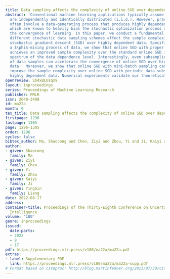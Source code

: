 ```yaml
---
title: Data sampling affects the complexity of online SGD over dependent data
abstract: 'Conventional machine learning applications typically assume that data samples
  are independently and identically distributed (i.i.d.). However, practical scenarios
  often involve a data-generating process that produces highly dependent data samples,
  which are known to heavily bias the stochastic optimization process and slow down
  the convergence of learning. In this paper, we conduct a fundamental study on how
  different stochastic data sampling schemes affect the sample complexity of online
  stochastic gradient descent (SGD) over highly dependent data. Specifically, with
  a $\phi$-mixing process of data, we show that online SGD with proper periodic data-subsampling
  achieves an improved sample complexity over the standard online SGD in the full
  spectrum of the data dependence level. Interestingly, even subsampling a subset
  of data samples can accelerate the convergence of online SGD over highly dependent
  data.  Moreover, we show that online SGD with mini-batch sampling can further substantially
  improve the sample complexity over online SGD with periodic data-subsampling over
  highly dependent data. Numerical experiments validate our theoretical results.  '
openreview: Sb4xBLUsqx9
layout: inproceedings
series: Proceedings of Machine Learning Research
publisher: PMLR
issn: 2640-3498
id: ma22a
month: 0
tex_title: Data sampling affects the complexity of online SGD over dependent data
firstpage: 1296
lastpage: 1305
page: 1296-1305
order: 1296
cycles: false
bibtex_author: Ma, Shaocong and Chen, Ziyi and Zhou, Yi and Ji, Kaiyi and Liang, Yingbin
author:
- given: Shaocong
  family: Ma
- given: Ziyi
  family: Chen
- given: Yi
  family: Zhou
- given: Kaiyi
  family: Ji
- given: Yingbin
  family: Liang
date: 2022-08-17
address:
container-title: Proceedings of the Thirty-Eighth Conference on Uncertainty in Artificial
  Intelligence
volume: '180'
genre: inproceedings
issued:
  date-parts:
  - 2022
  - 8
  - 17
pdf: https://proceedings.mlr.press/v180/ma22a/ma22a.pdf
extras:
- label: Supplementary PDF
  link: https://proceedings.mlr.press/v180/ma22a/ma22a-supp.pdf
# Format based on citeproc: http://blog.martinfenner.org/2013/07/30/citeproc-yaml-for-bibliographies/
---
```

